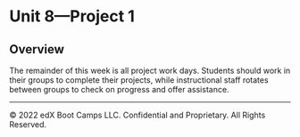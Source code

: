 # Unit 8—Project 1

## Overview

The remainder of this week is all project work days. Students should work in their groups to complete their projects, while instructional staff rotates between groups to check on progress and offer assistance.

---

© 2022 edX Boot Camps LLC. Confidential and Proprietary. All Rights Reserved.

